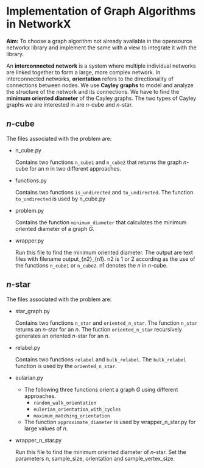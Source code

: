 # Implementation of Graph Algorithms in NetworkX
**Aim:**  To choose a graph algorithm not already available in the opensource networkx library and implement the same with a view to integrate it with the library.

An **interconnected network** is a system where multiple individual networks are linked together to form a large, more complex network. In interconnected networks, **orientation** refers to the directionality of connections between nodes. We use **Cayley graphs** to model and analyze the structure of the network and its connections. We have to find the **minimum oriented diameter** of the Cayley graphs.  The two types of Cayley graphs we are interested in are $n\text{-cube}$ and $n\text{-star}$.
## $n\text{-cube}$
The files associated with the problem are:
* n_cube.py

  Contains two functions `n_cube1` and `n_cube2` that returns the graph $n\text{-cube}$ for an $n$ in two different approaches.

* functions.py

  Contains two functions `is_undirected` and `to_undirected`. The function `to_undirected` is used by n_cube.py

* problem.py

  Contains the function `minimum_diameter` that calculates the minimum oriented diameter of a graph $G$.

* wrapper.py

  Run this file to find the minimum oriented diameter. The output are text files with filename output_{n2}_{n1}. n2 is 1 or 2 according as the use of the functions `n_cube1` or `n_cube2`. n1 denotes the $n$ in $n\text{-cube}$.
## $n\text{-star}$
The files associated with the problem are:
* star_graph.py

  Contains two functions `n_star` and `oriented_n_star`. The function `n_star` returns an $n\text{-star}$ for an $n$. The fuction `oriented_n_star` recursively generates an oriented $n\text{-star}$ for an $n$.

* relabel.py

  Contains two functions `relabel` and `bulk_relabel`. The `bulk_relabel` function is used by the `oriented_n_star`.

* eularian.py

  * The following three functions orient a graph $G$ using different approaches.
      * `random_walk_orientation`
      * `eulerian_orientation_with_cycles`
      * `maximum_matching_orientation`
  * The function `approximate_diameter` is used by wrapper_n_star.py for large values of $n$.

* wrapper_n_star.py

  Run this file to find the minimum oriented diameter of $n\text{-star}$. Set the parameters n, sample_size, orientation and sample_vertex_size.
  
